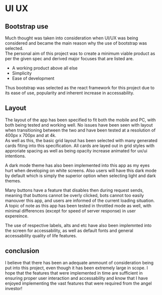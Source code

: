 # UI UX  

## Bootstrap use
Much thought was taken into consideration when UI/UX was being considered and became the main reason why the use of bootstrap was selected.  
The personal aim of this project was to create a minimum viable product as per the given spec and derived major focuses that are listed are.  
- A working product above all else  
- Simplicity  
- Ease of development  
  
Thus bootstrap was selected as the react framework for this project due to its ease of use, popularity and inherent increase in accessability.  
  

## Layout  
The layout of the app has been specified to fit both the mobile and PC, with both being tested and working well. No issues have been seen with layout when transitioning between the two and have been tested at a resolution of 400px x 700px and at 4k.  
As well as this, the basic grid layout has been selected with many generated cards fiting into this specification. All cards are layed out in grid styles with approriate spacing as well as being opacity increase animated for ux/ui intentions.  
  
A dark mode theme has also been implemented into this app as my eyes hurt when developing on white screens. Also users will have this dark mode by default which is simply the superior option when selecting light and dark themes.  
  
Many buttons have a feature that disables then during request sends, meaning that buttons cannot be overly clicked, bots cannot too easily manouver this app, and users are informed of the current loading situation.  
A topic of note as this app has been tested in throttled mode as well, with minimal differences (except for speed of server response) in user expereince.  

The use of respective labels, alts and etc have also been implemnted into the screen for accessability, as well as default fonts and general accessability quality of life features.  


## conclusion  
I believe that there has been an adequate ammount of consideration being put into this project, even though it has been extremely large in scope. I hope that the features that were implemented in time are sufficient in ensuring proper user interaction and accessability and know that I have enjoyed implementing the vast features that were required from the angel investor!